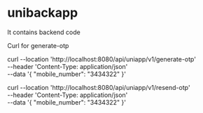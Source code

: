 # unibackapp
It contains backend code

Curl for generate-otp

curl --location 'http://localhost:8080/api/uniapp/v1/generate-otp' \
--header 'Content-Type: application/json' \
--data '{
    "mobile_number": "3434322"
}'

curl --location 'http://localhost:8080/api/uniapp/v1/resend-otp' \
--header 'Content-Type: application/json' \
--data '{
    "mobile_number": "3434322"
}'

